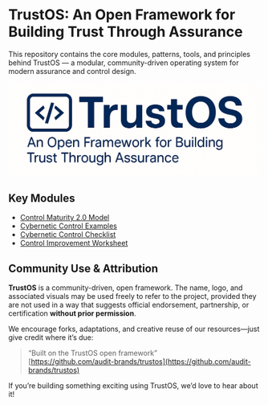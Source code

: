 # TrustOS: An Open Framework for Building Trust Through Assurance

This repository contains the core modules, patterns, tools, and principles behind TrustOS — a modular, community-driven operating system for modern assurance and control design.

![TrustOS Logo](assets/TrustOS_white_back.png)

## Key Modules

- [Control Maturity 2.0 Model](control_maturity_model.md)
- [Cybernetic Control Examples](cybernetic_examples.md)
- [Cybernetic Control Checklist](cybernetic_control_checklist.md)
- [Control Improvement Worksheet](control_improvement_worksheet.md)

## Community Use & Attribution

**TrustOS** is a community-driven, open framework. The name, logo, and associated visuals may be used freely to refer to the project, provided they are not used in a way that suggests official endorsement, partnership, or certification **without prior permission**.

We encourage forks, adaptations, and creative reuse of our resources—just give credit where it’s due:

> “Built on the TrustOS open framework”  
> [https://github.com/audit-brands/trustos](https://github.com/audit-brands/trustos)

If you’re building something exciting using TrustOS, we’d love to hear about it!
